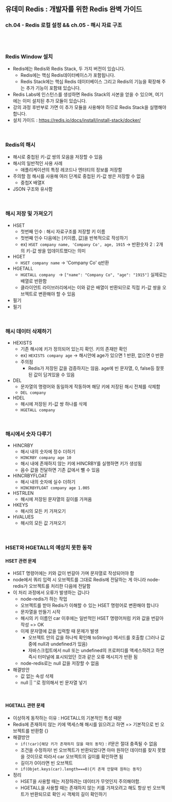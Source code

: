 ## 유데미 Redis : 개발자를 위한 Redis 완벽 가이드
### ch.04 - Redis 로컬 설정 && ch.05 - 해시 자료 구조

<br>
<br>

### Redis Window 설치
* Redis에는 Redis와 Redis Stack, 두 가지 버전이 있습니다.
  * Redis에는 핵심 Redis데이터베이스가 포함됩니다.
  * Redis Stack에는 핵심 Redis 데이터베이스 그리고 Redis의 기능을 확장해 주는 추가 기능이 포함돼 있습니다.
* Redis Labs에 인스턴스를 생성하면 Redis Stack의 사본을 얻을 수 있으며, 여기에는 이미 설치된 추가 모듈이 있습니다.
* 강의 과정 후반부로 가면 이 추가 모듈을 사용해야 하므로 Redis Stack을 실행해야 합니다.
* 설치 가이드 : https://redis.io/docs/install/install-stack/docker/


<br>

### Redis의 해시
* 해시로 중첩된 키-값 쌍의 모음을 저장할 수 있음
* 해시의 일반적인 사용 사례
  * 애플리케이션의 특정 레코드나 엔터티의 정보를 저장함
* 주의할 점
  해시를 사용해 여러 단계로 중첩된 키-값 쌍은 저장할 수 없음
  * 중첩X 배열X
* JSON 구조와 유사함

<br>


### 해시 저장 및 가져오기
* HSET
  * 첫번째 인수 : 해시 자료구조를 저장할 키 이름
  * 첫번째 인수 다음에는 [키이름, 값]을 반복적으로 작성하기
  * ex) ```HSET company name, 'Company Co', age, 1915```  -> 반환숫자 2 : 2개의 키-값 쌍을 업데이트했다는 의미
* HGET
  * ```HSET company name``` -> 'Company Co' q반환
* HGETALL
  * ```HGETALL company ``` -> ```["name": "Company Co", "age": "1915"]``` 실제로는 배열로 반환함
  * 클라이언트 라이브러리에서는 이와 같은 배열이 반환되므로 직접 키-값 쌍을 오브젝트로 변환해야 할 수 있음
* 필기
* 필기


<br>


### 해시 데이터 삭제하기
* HEXISTS
  * 기존 해시에 키가 정의되어 있는지 확인. 키의 존재만 확인
  * ex) ```HEXISTS company age``` -> 해시안에 age가 있으면 1 반환, 없으면 0 반환
  * 주의점
      * Redis가 저장된 값을 검증하지는 않음. age에 빈 문자열, 0, false등 잘못된 값이 담겨있을 수 있음
* DEL
  * 문자열의 명령어와 동일하게 작동하며 해당 키에 저장된 해시 전체를 삭제함
  * ```DEL company```
* HDEL
  * 해시에 저장된 키-값 쌍 하나를 삭제
  * ```HGETALL company```



<br>


### 해시에서 숫자 다루기
* HINCRBY
  * 해시 내의 숫자에 정수 더하기
  * ```HINCRBY company age 10```
  * 해시 내에 존재하지 않는 키에 HINCRBY를 실행하면 키가 생성됨
  * 음수 값을 전달하면 기존 값에서 뺄 수 있음
* HINCRBYFLOAT
  * 해시 내의 숫자에 실수 더하기
  * ```HINCRBYFLOAT company age 1.005```
* HSTRLEN
  * 해시에 저장된 문자열의 길이를 가져옴
* HKEYS
  * 해시의 모든 키 가져오기
* HVALUES
  * 해시의 모든 값 가져오기


<br>


### HSET와 HGETALL의 예상치 못한 동작
#### HSET 관련 문제
* HSET 명령어에는 키와 값이 번갈아 가며 문자열로 작성되어야 함
* node에서 쿼리 입력 시 오브젝트를 그대로 Redis에 전달하는 게 아니라 node-redis가 오브젝트를 처리한 다음에 전달함
* 이 처리 과정에서 오류가 발생하는 겁니다
  * node-redis가 하는 작업
  * 오브젝트를 받아 Redis가 이해할 수 있는 HSET 명령어로 변환해야 합니다
  * 문자열을 만들기 시작
  * 해시의 키 이름인 car 이후에는 일반적인 HSET 명령어처럼 키와 값을 번갈아 작성 => OK
  * 이제 문자열에 값을 입력할 때 문제가 발생
    * 오브젝트 안의 값을 하나씩 확인해 toString() 메서드를 호출함 (그러나 값 중에 null과 undefined가 있음)
    * 자바스크립트에서 null 또는 undefined의 프로퍼티를 액세스하려고 하면 즉시 터미널에 표시되었던 것과 같은 오류 메시지가 반환 됨
  * node-redis로는 null 값을 저장할 수 없음
* 해결방안
  * 값 없는 속성 삭제
  * null || ''로 정의해서 빈 문자열 넣기

<br>

#### HGETALL 관련 문제
* 이상하게 동작하는 이유 :  HGETALL의 기본적인 특성 때문
* Redis에 존재하지 않는 키에 액세스해 해시를 읽으려고 하면 => 기본적으로 빈 오브젝트를 반환함 {}
* 해결방안
  * ```if(!car){해당 키가 존재하지 않을 때의 동작}``` : if문은 절대 충족될 수 없음
  * 조건을 수정하자! 빈 오브젝트가 반환되었다면 아마 원하던 데이터를 찾지 못했을 것이므로 따라서 car 오브젝트의 길이를 확인하면 됨
  * 길이가 0이라면 빈 오브젝트
  * ```if(Objet.keys(car).length===0){키 존재 안할때 원하는 동작}```
* 정리
  * HSET을 사용할 때는 저장하려는 데이터가 무엇인지 주의해야함.
  * HGETALL을 사용할 때는 존재하지 않는 키를 가져오려고 해도 항상 빈 오브젝트가 반환되므로 확인 시 객체의 길이 확인하기
